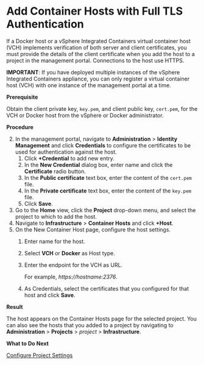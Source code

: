 # Add Container Hosts with Full TLS Authentication #

If a Docker host or a vSphere Integrated Containers virtual container host (VCH) implements verification of both server and client certificates, you must provide the details of the client certificate when you add the host to a project in the management portal. Connections to the host use HTTPS.

**IMPORTANT**: If you have deployed multiple instances of the vSphere Integrated Containers appliance, you can only register a virtual container host (VCH) with one instance of the management portal at a time.

**Prerequisite**

Obtain the client private key, `key.pem`, and client public key, `cert.pem`, for the VCH or Docker host from the vSphere or Docker administrator.

**Procedure**

2. In the management portal, navigate to **Administration** > **Identity Management** and click **Credentials** to configure the certificates to be used for authentication against the host.
	1. Click **+Credential** to add new entry.
	2. In the **New Credential** dialog box, enter name and click the **Certificate** radio button.
	3. In the **Public certificate** text box, enter the content of the `cert.pem` file.
	4. In the **Private certificate** text box, enter the content of the `key.pem` file.
	5. Click **Save**.
1. Go to the **Home** view, click the **Project**  drop-down menu, and select the project to which to add the host.
2. Navigate to **Infrastructure** > **Container Hosts** and click **+Host**.
3. On the New Container Host page, configure the host settings.
	1. Enter name for the host.
	2. Select **VCH** or **Docker** as Host type.
	2. Enter the endpoint for the VCH as URL.

	    For example, *https://*hostname*:2376*.

    3. As Credentials, select the certificates that you configured for that host and click **Save**.

**Result**

The host appears on the Container Hosts page for the selected project. You can also see the hosts that you added to a project by navigating to **Administration** > **Projects** > *project* > **Infrastructure**.

**What to Do Next**

[Configure Project Settings](manage_projects.md)